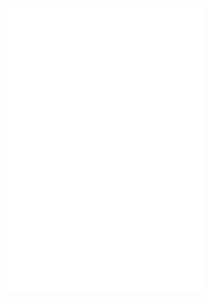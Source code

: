 <img align="center" src="/github-metrics.svg" alt="Metrics" width="400">
<img align="center" src="/metrics.plugin.isocalendar.fullyear.svg" alt="Metrics" width="400">

